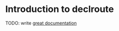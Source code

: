 # Introduction to declroute

TODO: write [great documentation](http://jacobian.org/writing/what-to-write/)
